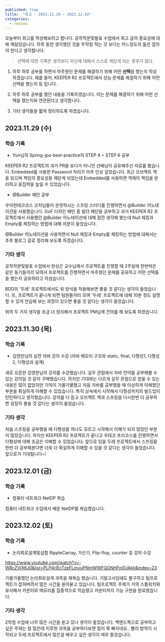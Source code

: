 ```yaml
---
published: true
title:  "회고 - 2023.11.29 ~ 2023.12.02"
categories:
  - review
---
```


오늘부터 회고를 작성해보려고 합니다. 공학작문및발표 수업에서 회고 글의 중요성에 대해 깨달았습니다. 하루 동안 생각했던 것을 무작정 적는 것 보다는 어느정도의 틀은 잡아야 한다고 생각합니다.

> 선택에 대한 기록은 생각보다 자신에 대해서 스스로 깨닫게 되는 경우가 많다.

1. 하루 하루 공부를 하면서 마주쳤던 문제를 해결하기 위해 어떤 **선택**을 했는지 작성하겠습니다. 예를 들어, KEEPER R2 프로젝트에서 성능 문제를 해결하기 위해 어떤 선택을 했는지 등 입니다.

2. 하루 하루 공부를 했던 내용을 기록하겠습니다. 이는 문제를 해결하기 위해 어떤 선택을 했는지와 연관된다고 생각합니다.

3. 기타 생각들을 짧게 정리하도록 하겠습니다. 


## 2023.11.29 (수)

### 학습 기록

- Yun님의 Spring-jpa-best-practice의 STEP 4 ~ STEP 6 공부

KEEPER R2 프로젝트의 과거 PR을 보다가 미니언 선배님이 공유해주신 자료를 봤습니다. Embedded를 사용한 Password 처리가 아주 인상 깊었습니다. 최근 오브젝트 책을 읽으며 책임의 중요성을 깨닫게 되었는데 Embedded를 사용하면 객체의 책임을 분리하고 응집력을 높일 수 있었습니다.

- @Builder 패턴 공부

우아한테크코스 코치님들이 운영하시는 스프링 스터디를 진행하면서 @Builder 어노테이션을 사용했습니다. GoF 디자인 패턴 중 빌더 패던을 공부하고 과거 KEEPER R2 프로젝트에서 사용했던 @Builder 어노테이션에 대해 잠깐 생각해 봤는데 Null 체킹과 Empty를 체킹하는 방법에 대해 의문이 들었습니다.

@Builder 어노테이션을 사용하면서 Null 체킹과 Empty를 체킹하는 방법에 대해서는 추후 블로그 글로 정리해 보도록 하겠습니다.

### 기타 생각
공학작문및발표 수업에서 한상곤 교수님께서 프로젝트를 진행할 때 2주일에 한번씩은 같은 동기들끼리 모여서 프로젝트를 진행하면서 마주쳤던 문제를 공유하고 어떤 선택들을 했는지 공유하라고 하셨습니다.

BDD의 '두레' 프로젝트에서도 위 방식을 적용해보면 좋을 것 같다는 생각이 들었습니다. 또, 프로젝트가 끝나게 되면 팀원들끼리 모여 '두레' 프로젝트에 대해 10분 정도 설명할 수 있게 연습해 보는 과정이 있으면 좋을 것 같다는 생각이 들었습니다.

위의 두 가지 생각을 조금 더 정리해서 프로젝트 PM님께 건의를 해 보도록 하겠습니다.


## 2023.11.30 (목)

### 학습 기록

- 김영한님의 실전 자바 강의 수강 (자바 메모리 구조와 static, final, 다형성1, 다형성2, 다형성과 설계)

새로 오픈한 김영한님의 강의를 수강했습니다. 실무 관점에서 자바 언어를 공부해볼 수 있는 강의일 것 같아 구매했습니다. 하지만 기대와는 다르게 실무 관점으로 얻을 수 있는 내용은 많이 없었지만 기억이 가물가물했고 처음 자바를 공부했을 때 이상하게 이해했던 부분을 확실하게 이해할 수 있었습니다. 특히 상속에서 시작해서 다형성까지의 빌드업이 탄탄하다고 생각했습니다. 강의를 다 듣고 오브젝트 책과 스프링을 다시한번 더 공부하면 굉장히 좋을 것 같다는 생각이 들었습니다. 

### 기타 생각

처음 스프링을 공부했을 때 다형성을 하나도 모르고 시작해서 이해가 되지 않았던 부분이 많았습니다. 하지만 KEEPER R2 프로젝트가 끝나고 우테코 프리코스를 진행하면서 다형성에 대해 조금은 이해할 수 있었습니다. 앞으로 있을 두레 프로젝트에서 스프링을 한번 더 공부해본다면 더욱 더 확실하게 이해할 수 있을 것 같다는 생각이 들었습니다. 앞으로가 기대됩니다~!

## 2023.12.01 (금)

### 학습 기록

- 컴퓨터 네트워크 NetDP 복습

컴퓨터 네트워크 수업에서 배운 NetDP를 복습했습니다. 

## 2023.12.02 (토)

### 학습 기록

- 논리회로설계및실험 RippleCarray, 가산기, Flip-flop, counter 등 강의 수강

https://www.youtube.com/watch?v=-WRcZVjX6J0&list=PLP4rlEcTzeFLmvuP6lmWWFQDNHFn0UAkk&index=23

가물가물했던 논리회로설계 과목을 재복습 했습니다. 기말고사임에도 불구하고 텀프로젝트가 잡혀버려서 많은 시간을 쏟아붇고 있습니다. 텀프로젝트 주제가 거의 스톱워치와 유사해서 카운터와 메모리를 집중적으로 학습했고 카운터까지 기능 구현을 완료했습니다.

### 기타 생각

2학점 수업에 너무 많은 시간을 쏟고 있나 생각이 들었습니다. 백엔드쪽으로 공부하고 싶은 주제는 참 많은데 지루한 과목을 공부하다보면 힘이 쭉 빠지네요.. 빨리 방학이 시작되고 두레 프로젝트에서 많은걸 배우고 싶은 생각이 매우 들었습니다.
